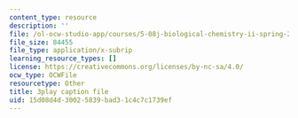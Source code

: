 ```yaml
---
content_type: resource
description: ''
file: /ol-ocw-studio-app/courses/5-08j-biological-chemistry-ii-spring-2016/15d08d4d30025839bad31c4c7c1739ef_kx9OzsCL4I.vtt
file_size: 84455
file_type: application/x-subrip
learning_resource_types: []
license: https://creativecommons.org/licenses/by-nc-sa/4.0/
ocw_type: OCWFile
resourcetype: Other
title: 3play caption file
uid: 15d08d4d-3002-5839-bad3-1c4c7c1739ef
---
```

